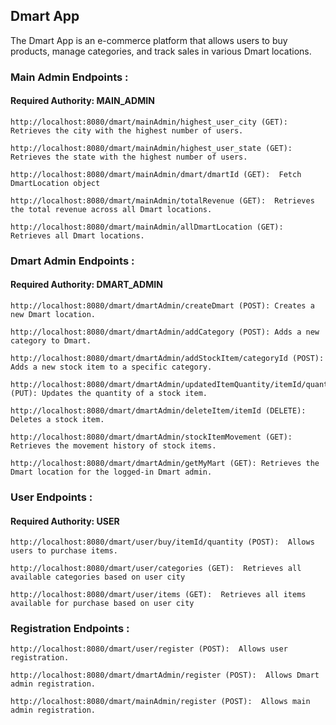 ## Dmart App
The Dmart App is an e-commerce platform that allows users to buy products, manage categories, and track sales in various Dmart locations.


### Main Admin Endpoints :
#### Required Authority: MAIN_ADMIN
```
http://localhost:8080/dmart/mainAdmin/highest_user_city (GET):  Retrieves the city with the highest number of users.
```
```
http://localhost:8080/dmart/mainAdmin/highest_user_state (GET):  Retrieves the state with the highest number of users.
```
```
http://localhost:8080/dmart/mainAdmin/dmart/dmartId (GET):  Fetch DmartLocation object
```
```
http://localhost:8080/dmart/mainAdmin/totalRevenue (GET):  Retrieves the total revenue across all Dmart locations.
```
```
http://localhost:8080/dmart/mainAdmin/allDmartLocation (GET):  Retrieves all Dmart locations.
```


### Dmart Admin Endpoints :
#### Required Authority: DMART_ADMIN
```
http://localhost:8080/dmart/dmartAdmin/createDmart (POST): Creates a new Dmart location.
```
```
http://localhost:8080/dmart/dmartAdmin/addCategory (POST): Adds a new category to Dmart.
```
```
http://localhost:8080/dmart/dmartAdmin/addStockItem/categoryId (POST): Adds a new stock item to a specific category.
```
```
http://localhost:8080/dmart/dmartAdmin/updatedItemQuantity/itemId/quantity (PUT): Updates the quantity of a stock item.
```
```
http://localhost:8080/dmart/dmartAdmin/deleteItem/itemId (DELETE): Deletes a stock item.
```
```
http://localhost:8080/dmart/dmartAdmin/stockItemMovement (GET): Retrieves the movement history of stock items.
```
```
http://localhost:8080/dmart/dmartAdmin/getMyMart (GET): Retrieves the Dmart location for the logged-in Dmart admin.
```


### User Endpoints :
#### Required Authority: USER
```
http://localhost:8080/dmart/user/buy/itemId/quantity (POST):  Allows users to purchase items.
```
```
http://localhost:8080/dmart/user/categories (GET):  Retrieves all available categories based on user city
```
```
http://localhost:8080/dmart/user/items (GET):  Retrieves all items available for purchase based on user city
```


### Registration Endpoints :
```
http://localhost:8080/dmart/user/register (POST):  Allows user registration.
```
```
http://localhost:8080/dmart/dmartAdmin/register (POST):  Allows Dmart admin registration.
```
```
http://localhost:8080/dmart/mainAdmin/register (POST):  Allows main admin registration.
```
